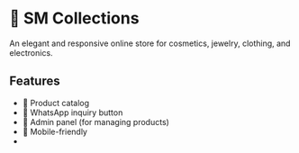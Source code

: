 
# 💎 SM Collections

An elegant and responsive online store for cosmetics, jewelry, clothing, and electronics.

## Features
- 🛒 Product catalog
- 💬 WhatsApp inquiry button
- 🔐 Admin panel (for managing products)
- 📱 Mobile-friendly
- 
